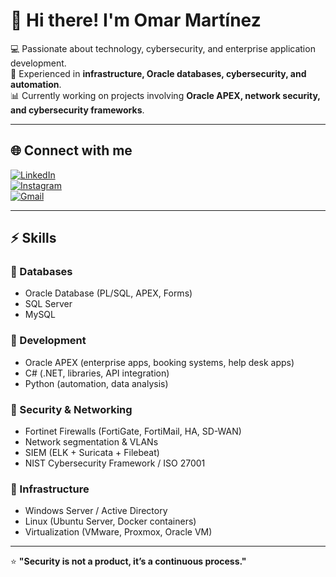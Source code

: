 # 👋 Hi there! I'm Omar Martínez  

💻 Passionate about technology, cybersecurity, and enterprise application development.  
🔐 Experienced in **infrastructure, Oracle databases, cybersecurity, and automation**.  
📊 Currently working on projects involving **Oracle APEX, network security, and cybersecurity frameworks**.  

---

## 🌐 Connect with me

[![LinkedIn](https://img.shields.io/badge/LinkedIn-0077B5?style=for-the-badge&logo=linkedin&logoColor=white)](https://www.linkedin.com/in/omar-martinez-02aaab195/)  
[![Instagram](https://img.shields.io/badge/Instagram-E4405F?style=for-the-badge&logo=instagram&logoColor=white)](https://www.instagram.com/techietechrd/)  
[![Gmail](https://img.shields.io/badge/Gmail-D14836?style=for-the-badge&logo=gmail&logoColor=white)](mailto:omaremartnz@gmail.com)  

---

## ⚡ Skills

### 🔹 Databases
- Oracle Database (PL/SQL, APEX, Forms)  
- SQL Server  
- MySQL  

### 🔹 Development
- Oracle APEX (enterprise apps, booking systems, help desk apps)  
- C# (.NET, libraries, API integration)  
- Python (automation, data analysis)  

### 🔹 Security & Networking
- Fortinet Firewalls (FortiGate, FortiMail, HA, SD-WAN)  
- Network segmentation & VLANs  
- SIEM (ELK + Suricata + Filebeat)  
- NIST Cybersecurity Framework / ISO 27001  

### 🔹 Infrastructure
- Windows Server / Active Directory  
- Linux (Ubuntu Server, Docker containers)  
- Virtualization (VMware, Proxmox, Oracle VM)  

---

⭐ **"Security is not a product, it’s a continuous process."**  
